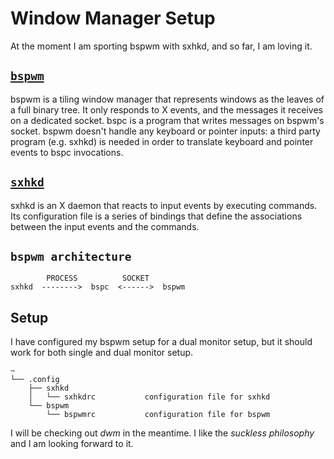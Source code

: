 # Window Manager Setup

At the moment I am sporting bspwm with sxhkd, and so far, I am loving it.

## [`bspwm`](https://github.com/baskerville/bspwm)

bspwm is a tiling window manager that represents windows as the leaves of a full
binary tree.  It only responds to X events, and the messages it receives on a
dedicated socket.  bspc is a program that writes messages on bspwm's socket.
bspwm doesn't handle any keyboard or pointer inputs: a third party program (e.g.
sxhkd) is needed in order to translate keyboard and pointer events to bspc
invocations.

## [`sxhkd`](https://github.com/baskerville/sxhkd)

sxhkd is an X daemon that reacts to input events by executing commands.  Its
configuration file is a series of bindings that define the associations between
the input events and the commands.

## `bspwm architecture`

```custom
        PROCESS          SOCKET
sxhkd  -------->  bspc  <------>  bspwm
```

## Setup

I have configured my bspwm setup for a dual monitor setup, but it should work
for both single and dual monitor setup.

```custom
~
└── .config
    ├── sxhkd
    │   └── sxhkdrc           configuration file for sxhkd
    └── bspwm
        └── bspwmrc           configuration file for bspwm
```

I will be checking out *dwm* in the meantime. I like the *suckless philosophy* and I
am looking forward to it.
